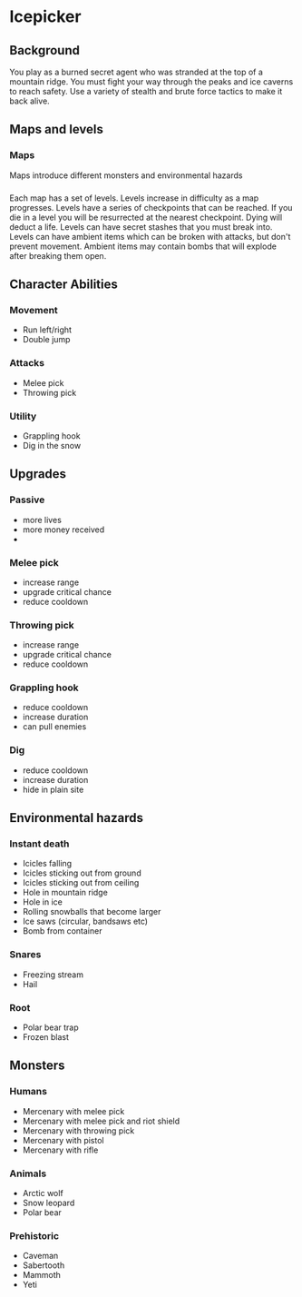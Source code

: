 # Icepicker

## Background

You play as a burned secret agent who was stranded at the top of a mountain ridge. You must fight your way through the peaks and ice caverns to reach safety. Use a variety of stealth and brute force tactics to make it back alive.

## Maps and levels

### Maps

Maps introduce different monsters and environmental hazards

###

Each map has a set of levels. Levels increase in difficulty as a map progresses. Levels have a series of checkpoints that can be reached. If you die in a level you will be resurrected at the nearest checkpoint. Dying will deduct a life. Levels can have secret stashes that you must break into. Levels can have ambient items which can be broken with attacks, but don't prevent movement. Ambient items may contain bombs that will explode after breaking them open.

## Character Abilities

### Movement

- Run left/right
- Double jump

### Attacks

- Melee pick
- Throwing pick

### Utility

- Grappling hook
- Dig in the snow

## Upgrades

### Passive

- more lives
- more money received
-

### Melee pick

- increase range
- upgrade critical chance
- reduce cooldown

### Throwing pick

- increase range
- upgrade critical chance
- reduce cooldown

### Grappling hook

- reduce cooldown
- increase duration
- can pull enemies

### Dig

- reduce cooldown
- increase duration
- hide in plain site

## Environmental hazards

### Instant death

- Icicles falling
- Icicles sticking out from ground
- Icicles sticking out from ceiling
- Hole in mountain ridge
- Hole in ice
- Rolling snowballs that become larger
- Ice saws (circular, bandsaws etc)
- Bomb from container

### Snares

- Freezing stream
- Hail

### Root

- Polar bear trap
- Frozen blast

## Monsters

### Humans

- Mercenary with melee pick
- Mercenary with melee pick and riot shield
- Mercenary with throwing pick
- Mercenary with pistol
- Mercenary with rifle

### Animals

- Arctic wolf
- Snow leopard
- Polar bear

### Prehistoric

- Caveman
- Sabertooth
- Mammoth
- Yeti
